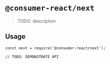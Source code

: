# `@consumer-react/next`

> TODO: description

## Usage

```
const next = require('@consumer-react/next');

// TODO: DEMONSTRATE API
```
